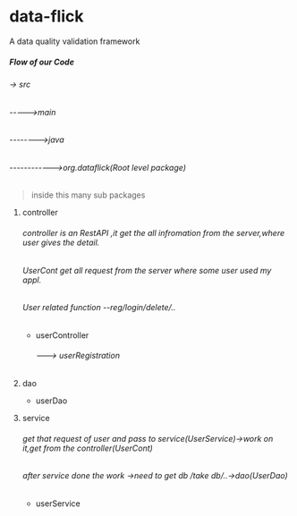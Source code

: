 # data-flick
A data quality validation framework
##### Flow of our Code
###### -> src
###### ----->main
###### -------->java
###### ------------>org.dataflick(Root level package)
>inside this many sub packages
1.  controller 
    ###### controller is an RestAPI ,it get the all infromation from the server,where user gives the detail.
    ###### UserCont get all request from the server where some user used my appl.
    ###### User related function --reg/login/delete/..
    *   userController
        ###### ---> userRegistration
2.  dao
    *   userDao
    
3.  service
    ###### get that request of user and pass to service(UserService)->work on it,get from the controller(UserCont)
    ###### after service done the work ->need to get db /take db/..->dao(UserDao)
    * userService


